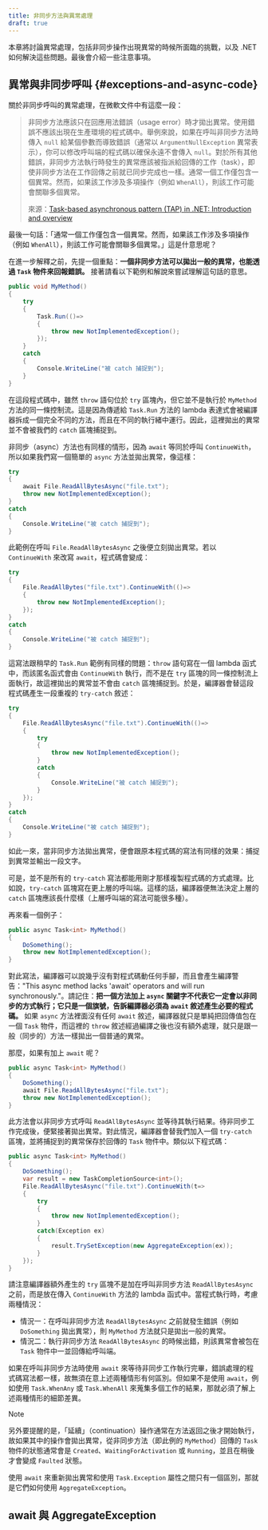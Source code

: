 ```yaml
---
title: 非同步方法與異常處理
draft: true
---
```


本章將討論異常處理，包括非同步操作出現異常的時候所面臨的挑戰，以及 .NET 如何解決這些問題。最後會介紹一些注意事項。

## 異常與非同步呼叫 {#exceptions-and-async-code}

關於非同步呼叫的異常處理，在微軟文件中有這麼一段：

> 非同步方法應該只在回應用法錯誤（usage error）時才拋出異常。使用錯誤不應該出現在生產環境的程式碼中。舉例來說，如果在呼叫非同步方法時傳入 `null` 給某個參數而導致錯誤（通常以 `ArgumentNullException` 異常表示），你可以修改呼叫端的程式碼以確保永遠不會傳入 `null`。對於所有其他錯誤，非同步方法執行時發生的異常應該被指派給回傳的工作（task），即使非同步方法在工作回傳之前就已同步完成也一樣。通常一個工作僅包含一個異常。然而，如果該工作涉及多項操作（例如 `WhenAll`），則該工作可能會關聯多個異常。
>
> 來源：[Task-based asynchronous pattern (TAP) in .NET: Introduction and overview](https://learn.microsoft.com/en-us/dotnet/standard/asynchronous-programming-patterns/task-based-asynchronous-pattern-tap)

最後一句話：「通常一個工作僅包含一個異常。然而，如果該工作涉及多項操作（例如 `WhenAll`），則該工作可能會關聯多個異常。」這是什意思呢？

在進一步解釋之前，先提一個重點：**一個非同步方法可以拋出一般的異常，也能透過 `Task` 物件來回報錯誤。** 接著請看以下範例和解說來嘗試理解這句話的意思。

```cs
public void MyMethod()
{
    try
    {
        Task.Run(()=>
        {
            throw new NotImplementedException();
        });
    }
    catch
    {
        Console.WriteLine("被 catch 捕捉到");
    }
}
```

在這段程式碼中，雖然 `throw` 語句位於 `try` 區塊內，但它並不是執行於 `MyMethod` 方法的同一條控制流。這是因為傳遞給 `Task.Run` 方法的 lambda 表達式會被編譯器拆成一個完全不同的方法，而且在不同的執行緒中運行。因此，這裡拋出的異常並不會被我們的 `catch` 區塊捕捉到。

非同步（async）方法也有同樣的情形，因為 `await` 等同於呼叫 `ContinueWith`，所以如果我們寫一個簡單的 `async` 方法並拋出異常，像這樣：

```cs
try
{
    await File.ReadAllBytesAsync("file.txt");
    throw new NotImplementedException();
}
catch
{
    Console.WriteLine("被 catch 捕捉到");
}
```

此範例在呼叫 `File.ReadAllBytesAsync` 之後便立刻拋出異常。若以 `ContinueWith` 來改寫 `await`，程式碼會變成：

```cs
try
{
    File.ReadAllBytes("file.txt").ContinueWith(()=>
    {
        throw new NotImplementedException();
    });
}
catch
{
    Console.WriteLine("被 catch 捕捉到");
}
```

這寫法跟稍早的 `Task.Run` 範例有同樣的問題：`throw` 語句寫在一個 lambda 函式中，而該匿名函式會由 `ContinueWith` 執行，而不是在 `try` 區塊的同一條控制流上面執行，故這裡拋出的異常並不會由 `catch` 區塊捕捉到。於是，編譯器會替這段程式碼產生一段重複的 `try-catch` 敘述：

```cs
try
{
    File.ReadAllBytesAsync("file.txt").ContinueWith(()=>
    {
        try
        {
            throw new NotImplementedException();
        }
        catch
        {
            Console.WriteLine("被 catch 捕捉到");
        }
    });
}
catch
{
    Console.WriteLine("被 catch 捕捉到");
}
```

如此一來，當非同步方法拋出異常，便會跟原本程式碼的寫法有同樣的效果：捕捉到異常並輸出一段文字。

可是，並不是所有的 `try-catch` 寫法都能用剛才那樣複製程式碼的方式處理。比如說，`try-catch` 區塊寫在更上層的呼叫端。這樣的話，編譯器便無法決定上層的 `catch` 區塊應該長什麼樣（上層呼叫端的寫法可能很多種）。

再來看一個例子：

```cs
public async Task<int> MyMethod()
{
    DoSomething();
    throw new NotImplementedException();
}
```

對此寫法，編譯器可以說幾乎沒有對程式碼動任何手腳，而且會產生編譯警告："This async method lacks 'await' operators and will run synchronously."。請記住：**把一個方法加上 `async` 關鍵字不代表它一定會以非同步的方式執行；它只是一個旗號，告訴編譯器必須為 `await` 敘述產生必要的程式碼。** 如果 `async` 方法裡面沒有任何 `await` 敘述，編譯器就只是單純把回傳值包在一個 `Task` 物件，而這裡的 `throw` 敘述經過編譯之後也沒有額外處理，就只是跟一般（同步的）方法一樣拋出一個普通的異常。

那麼，如果有加上 `await` 呢？

```cs
public async Task<int> MyMethod()
{
    DoSomething();
    await File.ReadAllBytesAsync("file.txt");
    throw new NotImplementedException();
}
```

此方法會以非同步方式呼叫 `ReadAllBytesAsync` 並等待其執行結果。待非同步工作完成後，便緊接著拋出異常。對此情況，編譯器會替我們加入一個 `try-catch` 區塊，並將捕捉到的異常保存於回傳的 `Task` 物件中。類似以下程式碼：

```cs
public async Task<int> MyMethod()
{
    DoSomething();
    var result = new TaskCompletionSource<int>();
    File.ReadAllBytesAsync("file.txt").ContinueWith(t=>
    {
        try
        {
            throw new NotImplementedException();
        }
        catch(Exception ex)
        {
            result.TrySetException(new AggregateException(ex));
        }
    });
}
```

請注意編譯器額外產生的 `try` 區塊不是加在呼叫非同步方法 `ReadAllBytesAsync` 之前，而是放在傳入 `ContinueWith` 方法的 lambda 函式中。當程式執行時，考慮兩種情況：

- 情況一：在呼叫非同步方法 `ReadAllBytesAsync` 之前就發生錯誤（例如 `DoSomething` 拋出異常），則 `MyMethod` 方法就只是拋出一般的異常。
- 情況二：執行非同步方法 `ReadAllBytesAsync` 的時候出錯，則該異常會被包在 `Task` 物件中一並回傳給呼叫端。

如果在呼叫非同步方法時使用 `await` 來等待非同步工作執行完畢，錯誤處理的程式碼寫法都一樣，故無須在意上述兩種情形有何區別。但如果不是使用 `await`，例如使用 `Task.WhenAny` 或 `Task.WhenAll` 來蒐集多個工作的結果，那就必須了解上述兩種情形的細節差異。

> [!note]
> 另外要提醒的是，「延續」（continuation）操作通常在方法返回之後才開始執行，故如果其中的操作會拋出異常，從非同步方法（即此例的 `MyMethod`）回傳的 `Task` 物件的狀態通常會是 `Created`、`WaitingForActivation` 或 `Running`，並且在稍後才會變成 `Faulted` 狀態。


使用 `await` 來重新拋出異常和使用 `Task.Exception` 屬性之間只有一個區別，那就是它們如何使用 `AggregateException`。

## await 與 AggregateException


